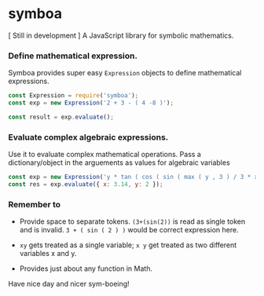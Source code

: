 # symboa

[ Still in development ] A JavaScript library for symbolic mathematics.

### Define mathematical expression.

Symboa provides super easy `Expression` objects to define mathematical expressions.

```javascript
const Expression = require('symboa');
const exp = new Expression('2 + 3 - ( 4 -8 )');

const result = exp.evaluate();
```

### Evaluate complex algebraic expressions.

Use it to evaluate complex mathematical operations. Pass a dictionary/object in the arguements as values for algebraic variables

```javascript
const exp = new Expression('y * tan ( cos ( sin ( max ( y , 3 ) / 3 * x ) ) ) + 2 * ( 6 + 3 * 2 )');
const res = exp.evaluate({ x: 3.14, y: 2 });
```

### Remember to

 - Provide space to separate tokens. `(3+(sin(2))` is read as single token and is invalid. `3 + ( sin ( 2 ) )` would be correct expression here.
 
 - `xy` gets treated as a single variable; `x y` get treated as two different variables x and y.

 - Provides just about any function in Math.

Have nice day and nicer sym-boeing!